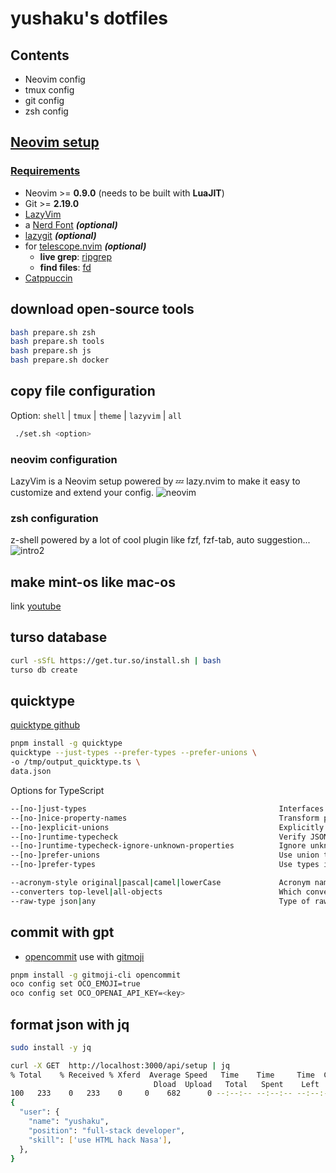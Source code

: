# yushaku's dotfiles

## Contents

- Neovim config
- tmux config
- git config
- zsh config

## [Neovim setup](https://github.com/craftzdog/dotfiles-public/blob/master/README.md#neovim-setup)

### [Requirements](https://github.com/craftzdog/dotfiles-public/blob/master/README.md#requirements)

- Neovim >= **0.9.0** (needs to be built with **LuaJIT**)
- Git >= **2.19.0**
- [LazyVim](https://www.lazyvim.org/)
- a [Nerd Font](https://www.nerdfonts.com/) **_(optional)_**
- [lazygit](https://github.com/jesseduffield/lazygit) **_(optional)_**
- for [telescope.nvim](https://github.com/nvim-telescope/telescope.nvim) **_(optional)_**
  - **live grep**: [ripgrep](https://github.com/BurntSushi/ripgrep)
  - **find files**: [fd](https://github.com/sharkdp/fd)
- [Catppuccin](https://github.com/catppuccin/nvim)

## download open-source tools

```bash
bash prepare.sh zsh
bash prepare.sh tools
bash prepare.sh js
bash prepare.sh docker
```

## copy file configuration

Option: `shell` | `tmux` | `theme` | `lazyvim` | `all`

```bash
 ./set.sh <option>
```

### neovim configuration

LazyVim is a Neovim setup powered by 💤 lazy.nvim to make it easy to customize and extend your config.
![neovim](https://user-images.githubusercontent.com/292349/213447056-92290767-ea16-430c-8727-ce994c93e9cc.png)

### zsh configuration

z-shell powered by a lot of cool plugin like fzf, fzf-tab, auto suggestion...
![intro2](https://github.com/yushaku/dotFile/assets/72312124/310a876b-7500-4f86-af82-2d2a73b7b80f)

## make mint-os like mac-os

link [youtube](https://www.youtube.com/watch?v=AnNx-Se9wkc&t=710s)

## turso database

```bash
curl -sSfL https://get.tur.so/install.sh | bash
turso db create
```

## quicktype

[quicktype github](https://github.com/glideapps/quicktype)

```bash
pnpm install -g quicktype
quicktype --just-types --prefer-types --prefer-unions \
-o /tmp/output_quicktype.ts \
data.json
```

Options for TypeScript

```bash
--[no-]just-types                                           Interfaces only (off by default)
--[no-]nice-property-names                                  Transform property names to be JavaScripty (off by default)
--[no-]explicit-unions                                      Explicitly name unions (off by default)
--[no-]runtime-typecheck                                    Verify JSON.parse results at runtime (on by default)
--[no-]runtime-typecheck-ignore-unknown-properties          Ignore unknown properties when verifying at runtime (off by default)
--[no-]prefer-unions                                        Use union type instead of enum (off by default)
--[no-]prefer-types                                         Use types instead of interfaces (off by default)

--acronym-style original|pascal|camel|lowerCase             Acronym naming style
--converters top-level|all-objects                          Which converters to generate (top-level by default)
--raw-type json|any                                         Type of raw input (json by default)
```

## commit with gpt

- [opencommit](https://github.com/di-sukharev/opencommit#setup) use with [gitmoji](https://github.com/carloscuesta/gitmoji)

```bash
pnpm install -g gitmoji-cli opencommit
oco config set OCO_EMOJI=true
oco config set OCO_OPENAI_API_KEY=<key>
```

## format json with jq

```bash
sudo install -y jq

curl -X GET  http://localhost:3000/api/setup | jq
% Total    % Received % Xferd  Average Speed   Time    Time     Time  Current
                                Dload  Upload   Total   Spent    Left  Speed
100   233    0   233    0     0    682      0 --:--:-- --:--:-- --:--:--   683
{
  "user": {
    "name": "yushaku",
    "position": "full-stack developer",
    "skill": ['use HTML hack Nasa'],
  },
}
```
